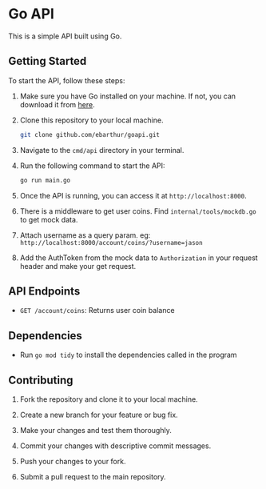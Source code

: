# Go API

This is a simple API built using Go.

## Getting Started

To start the API, follow these steps:

1. Make sure you have Go installed on your machine. If not, you can download it from [here](https://golang.org/dl/).

2. Clone this repository to your local machine.

   ```bash
   git clone github.com/ebarthur/goapi.git
   ```

3. Navigate to the `cmd/api` directory in your terminal.

4. Run the following command to start the API:

   ```bash
   go run main.go
   ```

5. Once the API is running, you can access it at `http://localhost:8000`.

6. There is a middleware to get user coins. Find `internal/tools/mockdb.go` to get mock data.

7.  Attach username as a query param. eg: `http://localhost:8000/account/coins/?username=jason`

8. Add the AuthToken from the mock data to `Authorization` in your request header and make your get request.

## API Endpoints

- `GET /account/coins`: Returns user coin balance

## Dependencies

- Run `go mod tidy` to install the dependencies called in the program

## Contributing

1. Fork the repository and clone it to your local machine.

2. Create a new branch for your feature or bug fix.

3. Make your changes and test them thoroughly.

4. Commit your changes with descriptive commit messages.

5. Push your changes to your fork.

6. Submit a pull request to the main repository.
